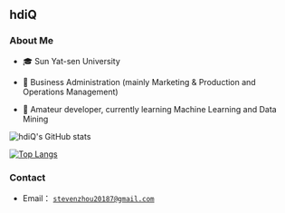 ## hdiQ

### About Me

- 🎓 Sun Yat-sen University

- 💼 Business Administration (mainly Marketing & Production and Operations Management)

- 🧱 Amateur developer, currently learning Machine Learning and Data Mining

![hdiQ's GitHub stats](https://github-readme-stats.vercel.app/api?username=hdiQz&show_icons=true&theme=dark)

[![Top Langs](https://github-readme-stats.vercel.app/api/top-langs/?username=hdiQz&theme=dark)](https://github.com/hdiQz/github-readme-stats)

### Contact

+ Email： [`stevenzhou20187@gmail.com`](mailto:stevenzhou20187@gmail.com)
